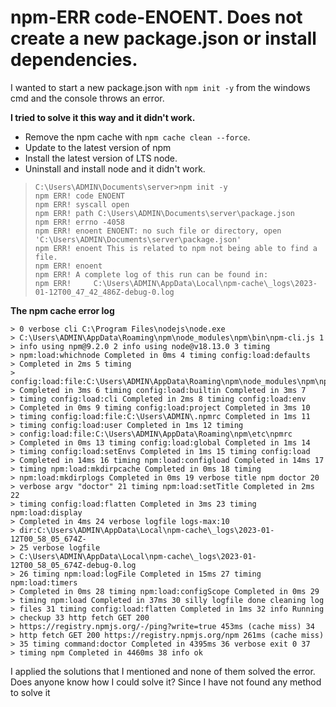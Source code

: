 # npm-ERR code-ENOENT. Does not create a new package.json or install dependencies.

I wanted to start a new package.json with ```npm init -y``` from the windows cmd and the console throws an error. 

**I tried to solve it this way and it didn't work.**
- Remove the npm cache with ```npm cache clean --force```.
- Update to the latest version of npm
- Install the latest version of LTS node.
- Uninstall and install node and it didn't work.



>     C:\Users\ADMIN\Documents\server>npm init -y
>     npm ERR! code ENOENT
>     npm ERR! syscall open
>     npm ERR! path C:\Users\ADMIN\Documents\server\package.json
>     npm ERR! errno -4058
>     npm ERR! enoent ENOENT: no such file or directory, open 'C:\Users\ADMIN\Documents\server\package.json'
>     npm ERR! enoent This is related to npm not being able to find a file.
>     npm ERR! enoent
>     npm ERR! A complete log of this run can be found in:
>     npm ERR!     C:\Users\ADMIN\AppData\Local\npm-cache\_logs\2023-01-12T00_47_42_486Z-debug-0.log


**The npm cache error log**


    > 0 verbose cli C:\Program Files\nodejs\node.exe
    > C:\Users\ADMIN\AppData\Roaming\npm\node_modules\npm\bin\npm-cli.js 1
    > info using npm@9.2.0 2 info using node@v18.13.0 3 timing
    > npm:load:whichnode Completed in 0ms 4 timing config:load:defaults
    > Completed in 2ms 5 timing
    > config:load:file:C:\Users\ADMIN\AppData\Roaming\npm\node_modules\npm\npmrc
    > Completed in 3ms 6 timing config:load:builtin Completed in 3ms 7
    > timing config:load:cli Completed in 2ms 8 timing config:load:env
    > Completed in 0ms 9 timing config:load:project Completed in 3ms 10
    > timing config:load:file:C:\Users\ADMIN\.npmrc Completed in 1ms 11
    > timing config:load:user Completed in 1ms 12 timing
    > config:load:file:C:\Users\ADMIN\AppData\Roaming\npm\etc\npmrc
    > Completed in 0ms 13 timing config:load:global Completed in 1ms 14
    > timing config:load:setEnvs Completed in 1ms 15 timing config:load
    > Completed in 14ms 16 timing npm:load:configload Completed in 14ms 17
    > timing npm:load:mkdirpcache Completed in 0ms 18 timing
    > npm:load:mkdirplogs Completed in 0ms 19 verbose title npm doctor 20
    > verbose argv "doctor" 21 timing npm:load:setTitle Completed in 2ms 22
    > timing config:load:flatten Completed in 3ms 23 timing npm:load:display
    > Completed in 4ms 24 verbose logfile logs-max:10
    > dir:C:\Users\ADMIN\AppData\Local\npm-cache\_logs\2023-01-12T00_58_05_674Z-
    > 25 verbose logfile
    > C:\Users\ADMIN\AppData\Local\npm-cache\_logs\2023-01-12T00_58_05_674Z-debug-0.log
    > 26 timing npm:load:logFile Completed in 15ms 27 timing npm:load:timers
    > Completed in 0ms 28 timing npm:load:configScope Completed in 0ms 29
    > timing npm:load Completed in 37ms 30 silly logfile done cleaning log
    > files 31 timing config:load:flatten Completed in 1ms 32 info Running
    > checkup 33 http fetch GET 200
    > https://registry.npmjs.org/-/ping?write=true 453ms (cache miss) 34
    > http fetch GET 200 https://registry.npmjs.org/npm 261ms (cache miss)
    > 35 timing command:doctor Completed in 4395ms 36 verbose exit 0 37
    > timing npm Completed in 4460ms 38 info ok


I applied the solutions that I mentioned and none of them solved the error. Does anyone know how I could solve it? Since I have not found any method to solve it
